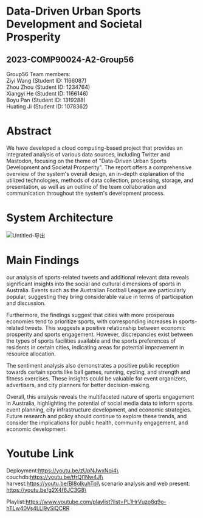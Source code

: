 # Data-Driven Urban Sports Development and Societal Prosperity
## 2023-COMP90024-A2-Group56

Group56 Team members:\
Ziyi Wang (Student ID: 1166087)\
Zhou Zhou (Student ID: 1234764)\
Xiangyi He (Student ID: 1166146)\
Boyu Pan (Student ID: 1319288)\
Huating Ji (Student ID: 1078362)

# Abstract
We have developed a cloud computing-based project that provides an integrated analysis of various data sources, including Twitter and Mastodon, focusing on the theme of "Data-Driven Urban Sports Development and Societal Prosperity". The report offers a comprehensive overview of the system's overall design, an in-depth explanation of the utilized technologies, methods of data collection, processing, storage, and presentation, as well as an outline of the team collaboration and communication throughout the system's development process.

# System Architecture
![Untitled-导出](https://github.com/Therawaji/2023-COMP90024-A2-Group56/assets/82218221/3178b19d-d4f4-416c-9b58-5c8eb9938fca)

# Main Findings
our analysis of sports-related tweets and additional relevant data reveals significant insights into the social and cultural dimensions of sports in Australia. Events such as the Australian Football League are particularly popular, suggesting they bring considerable value in terms of participation and discussion. 

Furthermore, the findings suggest that cities with more prosperous economies tend to prioritize sports, with corresponding increases in sports-related tweets. This suggests a positive relationship between economic prosperity and sports engagement. However, discrepancies exist between the types of sports facilities available and the sports preferences of residents in certain cities, indicating areas for potential improvement in resource allocation.

The sentiment analysis also demonstrates a positive public reception towards certain sports like ball games, running, cycling, and strength and fitness exercises. These insights could be valuable for event organizers, advertisers, and city planners for better decision-making.

Overall, this analysis reveals the multifaceted nature of sports engagement in Australia, highlighting the potential of social media data to inform sports event planning, city infrastructure development, and economic strategies. Future research and policy should continue to explore these trends, and consider the implications for public health, community engagement, and economic development.

# Youtube Link
Deployment:https://youtu.be/zUpNJwxNqi4\
couchdb:https://youtu.be/tfrQl1Nw4JI\
harvest:https://youtu.be/BI8olkuhTpI\
scenario analysis and web present: https://youtu.be/g2X4f6JC3G8\

Playlist:https://www.youtube.com/playlist?list=PL1HrVuzo8q9o-hTLw40Vs4LLl9ySjQCRR


